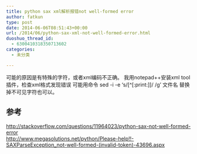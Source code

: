 ```yaml
---
title: python sax xml解析报错not well-formed error
author: fatkun
type: post
date: 2014-06-06T08:51:43+00:00
url: /2014/06/python-sax-xml-not-well-formed-error.html
duoshuo_thread_id:
  - 6300410318350713602
categories:
  - 未分类

---
```

可能的原因是有特殊的字符，或者xml编码不正确。
我用notepad++安装xml tool插件，检查xml格式发现错误
可能用命令 sed -i -e &#8216;s/[^[:print:]]/ /g&#8217; 文件名 替换掉不可见字符也可以。
## 参考

http://stackoverflow.com/questions/11964023/python-sax-not-well-formed-error  
http://www.megasolutions.net/python/Please-help!!-SAXParseException_not-well-formed-(invalid-token)-43696.aspx